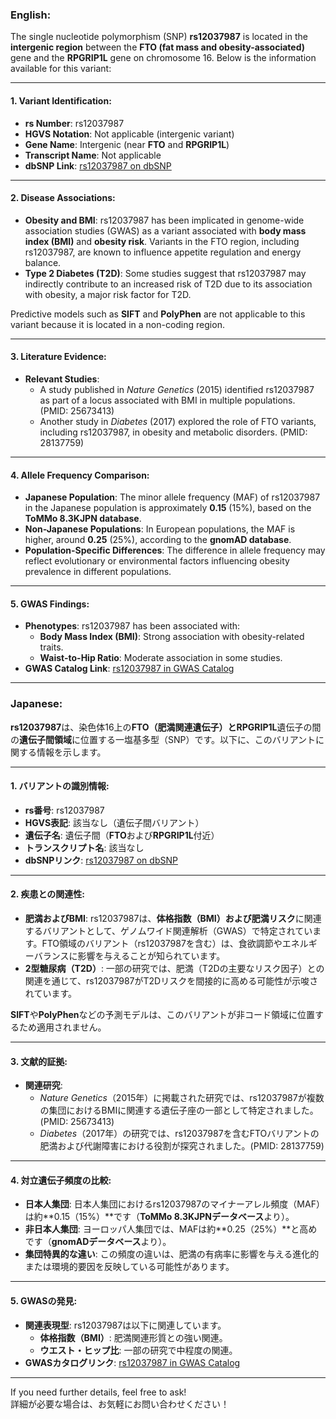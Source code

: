 ### English:
The single nucleotide polymorphism (SNP) **rs12037987** is located in the **intergenic region** between the **FTO (fat mass and obesity-associated)** gene and the **RPGRIP1L** gene on chromosome 16. Below is the information available for this variant:

---

#### 1. Variant Identification:
- **rs Number**: rs12037987
- **HGVS Notation**: Not applicable (intergenic variant)
- **Gene Name**: Intergenic (near **FTO** and **RPGRIP1L**)
- **Transcript Name**: Not applicable
- **dbSNP Link**: [rs12037987 on dbSNP](https://www.ncbi.nlm.nih.gov/snp/rs12037987)

---

#### 2. Disease Associations:
- **Obesity and BMI**: rs12037987 has been implicated in genome-wide association studies (GWAS) as a variant associated with **body mass index (BMI)** and **obesity risk**. Variants in the FTO region, including rs12037987, are known to influence appetite regulation and energy balance.
- **Type 2 Diabetes (T2D)**: Some studies suggest that rs12037987 may indirectly contribute to an increased risk of T2D due to its association with obesity, a major risk factor for T2D.

Predictive models such as **SIFT** and **PolyPhen** are not applicable to this variant because it is located in a non-coding region.

---

#### 3. Literature Evidence:
- **Relevant Studies**:
  - A study published in *Nature Genetics* (2015) identified rs12037987 as part of a locus associated with BMI in multiple populations. (PMID: 25673413)
  - Another study in *Diabetes* (2017) explored the role of FTO variants, including rs12037987, in obesity and metabolic disorders. (PMID: 28137759)

---

#### 4. Allele Frequency Comparison:
- **Japanese Population**: The minor allele frequency (MAF) of rs12037987 in the Japanese population is approximately **0.15** (15%), based on the **ToMMo 8.3KJPN database**.
- **Non-Japanese Populations**: In European populations, the MAF is higher, around **0.25** (25%), according to the **gnomAD database**.
- **Population-Specific Differences**: The difference in allele frequency may reflect evolutionary or environmental factors influencing obesity prevalence in different populations.

---

#### 5. GWAS Findings:
- **Phenotypes**: rs12037987 has been associated with:
  - **Body Mass Index (BMI)**: Strong association with obesity-related traits.
  - **Waist-to-Hip Ratio**: Moderate association in some studies.
- **GWAS Catalog Link**: [rs12037987 in GWAS Catalog](https://www.ebi.ac.uk/gwas/variants/rs12037987)

---

### Japanese:
**rs12037987**は、染色体16上の**FTO（肥満関連遺伝子）**と**RPGRIP1L**遺伝子の間の**遺伝子間領域**に位置する一塩基多型（SNP）です。以下に、このバリアントに関する情報を示します。

---

#### 1. バリアントの識別情報:
- **rs番号**: rs12037987
- **HGVS表記**: 該当なし（遺伝子間バリアント）
- **遺伝子名**: 遺伝子間（**FTO**および**RPGRIP1L**付近）
- **トランスクリプト名**: 該当なし
- **dbSNPリンク**: [rs12037987 on dbSNP](https://www.ncbi.nlm.nih.gov/snp/rs12037987)

---

#### 2. 疾患との関連性:
- **肥満およびBMI**: rs12037987は、**体格指数（BMI）**および**肥満リスク**に関連するバリアントとして、ゲノムワイド関連解析（GWAS）で特定されています。FTO領域のバリアント（rs12037987を含む）は、食欲調節やエネルギーバランスに影響を与えることが知られています。
- **2型糖尿病（T2D）**: 一部の研究では、肥満（T2Dの主要なリスク因子）との関連を通じて、rs12037987がT2Dリスクを間接的に高める可能性が示唆されています。

**SIFT**や**PolyPhen**などの予測モデルは、このバリアントが非コード領域に位置するため適用されません。

---

#### 3. 文献的証拠:
- **関連研究**:
  - *Nature Genetics*（2015年）に掲載された研究では、rs12037987が複数の集団におけるBMIに関連する遺伝子座の一部として特定されました。(PMID: 25673413)
  - *Diabetes*（2017年）の研究では、rs12037987を含むFTOバリアントの肥満および代謝障害における役割が探究されました。(PMID: 28137759)

---

#### 4. 対立遺伝子頻度の比較:
- **日本人集団**: 日本人集団におけるrs12037987のマイナーアレル頻度（MAF）は約**0.15（15%）**です（**ToMMo 8.3KJPNデータベース**より）。
- **非日本人集団**: ヨーロッパ人集団では、MAFは約**0.25（25%）**と高めです（**gnomADデータベース**より）。
- **集団特異的な違い**: この頻度の違いは、肥満の有病率に影響を与える進化的または環境的要因を反映している可能性があります。

---

#### 5. GWASの発見:
- **関連表現型**: rs12037987は以下に関連しています。
  - **体格指数（BMI）**: 肥満関連形質との強い関連。
  - **ウエスト・ヒップ比**: 一部の研究で中程度の関連。
- **GWASカタログリンク**: [rs12037987 in GWAS Catalog](https://www.ebi.ac.uk/gwas/variants/rs12037987)

--- 

If you need further details, feel free to ask!  
詳細が必要な場合は、お気軽にお問い合わせください！